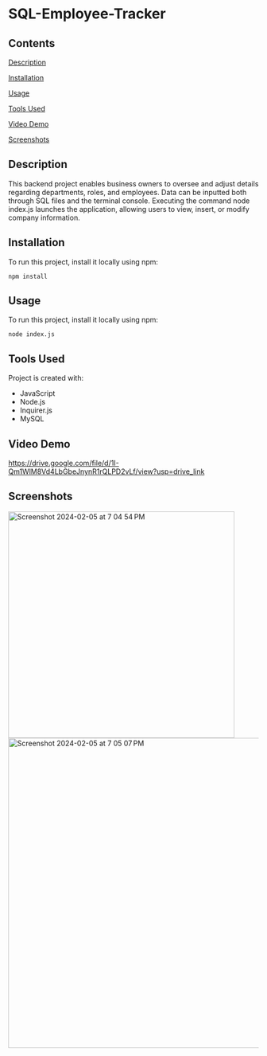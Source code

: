 # SQL-Employee-Tracker

## Contents

[Description](#Description)

[Installation](#Installation)

[Usage](#Usage)

[Tools Used](#ToolsUsed)

[Video Demo](#VideoDemo)

[Screenshots](#Screenshots)

## Description
This backend project enables business owners to oversee and adjust details regarding departments, roles, and employees. Data can be inputted both through SQL files and the terminal console. Executing the command node index.js launches the application, allowing users to view, insert, or modify company information.

## Installation
To run this project, install it locally using npm:

``` 
npm install
```
## Usage
To run this project, install it locally using npm:

``` 
node index.js
```

## Tools Used
Project is created with:

- JavaScript
- Node.js
- Inquirer.js
- MySQL


## Video Demo
https://drive.google.com/file/d/1I-Qm1WlM8Vd4LbGbeJnynR1rQLPD2vLf/view?usp=drive_link

## Screenshots

<img width="455" alt="Screenshot 2024-02-05 at 7 04 54 PM" src="https://github.com/FaustCelaj/SQL-Employee-Tracker/assets/149631014/4bb6977b-481a-4795-9727-5601c65ee588">
<img width="623" alt="Screenshot 2024-02-05 at 7 05 07 PM" src="https://github.com/FaustCelaj/SQL-Employee-Tracker/assets/149631014/fba1fa40-f4ea-4463-810b-fa12dc43a6f5">
